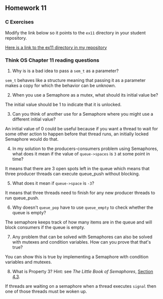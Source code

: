 ## Homework 11

### C Exercises

Modify the link below so it points to the `ex11` directory in your
student repository.

[Here is a link to the ex11 directory in my repository](https://github.com/elepert/ExercisesInC/tree/master/exercises/ex11)

### Think OS Chapter 11 reading questions

1) Why is is a bad idea to pass a `sem_t` as a parameter?

`sem_t` behaves like a structure meaning that passing it as a parameter makes a copy for which the behavior can be unknown.

2) When you use a Semaphore as a mutex, what should its initial value be?

The initial value should be 1 to indicate that it is unlocked.

3) Can you think of another use for a Semaphore where you might use a different initial value?

An initial value of 0 could be useful because if you want a thread to wait for some other action to happen before that thread runs, an initially locked Semaphore would do that.

4) In my solution to the producers-consumers problem using Semaphores,
what does it mean if the value of `queue->spaces` is `3` at some point in time?

It means that there are 3 open spots left in the queue which means that three producer threads can execute queue_push without blocking. 

5) What does it mean if `queue->space` is `-3`?

It means that three threads need to finish for any new producer threads to run queue_push.

6) Why doesn't `queue_pop` have to use `queue_empty` to check whether the queue is empty?

The semaphore keeps track of how many items are in the queue and will block consumers if the queue is empty.

7) Any problem that can be solved with Semaphores can also be solved with mutexes and condition variables.
How can you prove that that's true?

You can show this is true by implementing a Semaphore with condition variables and mutexes.

8) What is Property 3?  Hint: see *The Little Book of Semaphores*, 
[Section 4.3](http://greenteapress.com/semaphores/LittleBookOfSemaphores.pdf). 

If threads are waiting on a semaphore when a thread executes `signal` then one of those threads must be woken up.
